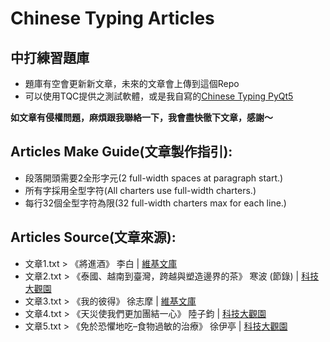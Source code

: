 # Chinese Typing Articles
## 中打練習題庫

* 題庫有空會更新新文章，未來的文章會上傳到這個Repo
* 可以使用TQC提供之測試軟體，或是我自寫的[Chinese Typing PyQt5](https://github.com/Bob-YsPan/ChineseTypingPyQt5)

**如文章有侵權問題，麻煩跟我聯絡一下，我會盡快徹下文章，感謝～**

## Articles Make Guide(文章製作指引):

* 段落開頭需要2全形字元(2 full-width spaces at paragraph start.)
* 所有字採用全型字符(All charters use full-width charters.)
* 每行32個全型字符為限(32 full-width charters max for each line.)  

## Articles Source(文章來源):
* 文章1.txt > 《將進酒》 李白 | [維基文庫](https://zh.wikisource.org/wiki/%E5%B0%87%E9%80%B2%E9%85%92_(%E6%9D%8E%E7%99%BD))
* 文章2.txt > 《泰國、越南到臺灣，跨越與塑造邊界的茶》 寒波 (節錄) | [科技大觀園](https://scitechvista.nat.gov.tw/Article/C000003/detail?ID=be45b67b-ae53-4626-966e-e2e8a97475ef)
* 文章3.txt > 《我的彼得》 徐志摩 | [維基文庫](https://zh.wikisource.org/wiki/%E6%88%91%E7%9A%84%E5%BD%BC%E5%BE%97)  
* 文章4.txt > 《天災使我們更加團結一心》 陸子鈞 | [科技大觀園](https://scitechvista.nat.gov.tw/Article/C000003/detail?ID=8358bbd7-43c8-4462-ad9e-5611981a3cc4)
* 文章5.txt > 《免於恐懼地吃–食物過敏的治療》 徐伊亭 | [科技大觀園](https://scitechvista.nat.gov.tw/Article/C000003/detail?ID=d2fd0afa-5d47-43d3-acfc-2a89036685de) 
